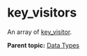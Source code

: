 # key\_visitors

An array of [key\_visitor](r_key_visitor.md#).

**Parent topic:** [Data Types](../data_types/c_datatypes.md)

